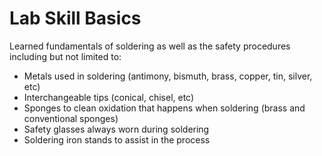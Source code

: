 # Lab Skill Basics
Learned fundamentals of soldering as well as the safety procedures including but not limited to:
  - Metals used in soldering (antimony, bismuth, brass, copper, tin, silver, etc)
  - Interchangeable tips (conical, chisel, etc)
  - Sponges to clean oxidation that happens when soldering (brass and conventional sponges)
  - Safety glasses always worn during soldering
  - Soldering iron stands to assist in the process
